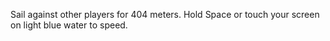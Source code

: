 Sail against other players for 404 meters. Hold Space or touch your screen on light blue water to speed.
